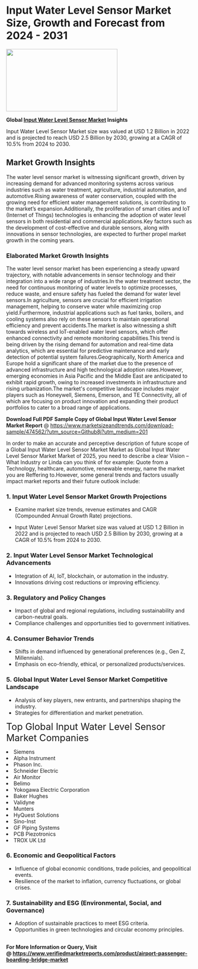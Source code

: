 <H1>Input Water Level Sensor Market Size, Growth and Forecast from 2024 - 2031</H1><img class="aligncenter size-medium wp-image-584254" src="https://thirdeyenews.in/wp-content/uploads/2024/09/Global-Market-Research-300x168.jpeg" alt="" width="300" height="168" /><p><strong>Global&nbsp;<a href="https://www.marketsizeandtrends.com/download-sample/474562/?utm_source=Github8j?utm_medium=201">Input Water Level Sensor Market</a> Insights</strong></p><p>Input Water Level Sensor Market size was valued at USD 1.2 Billion in 2022 and is projected to reach USD 2.5 Billion by 2030, growing at a CAGR of 10.5% from 2024 to 2030.</p><p><h2>Market Growth Insights</h2> The water level sensor market is witnessing significant growth, driven by increasing demand for advanced monitoring systems across various industries such as water treatment, agriculture, industrial automation, and automotive.Rising awareness of water conservation, coupled with the growing need for efficient water management solutions, is contributing to the market’s expansion.Additionally, the proliferation of smart cities and IoT (Internet of Things) technologies is enhancing the adoption of water level sensors in both residential and commercial applications.Key factors such as the development of cost-effective and durable sensors, along with innovations in sensor technologies, are expected to further propel market growth in the coming years.<h3>Elaborated Market Growth Insights</h3> The water level sensor market has been experiencing a steady upward trajectory, with notable advancements in sensor technology and their integration into a wide range of industries.In the water treatment sector, the need for continuous monitoring of water levels to optimize processes, reduce waste, and ensure safety has fueled the demand for water level sensors.In agriculture, sensors are crucial for efficient irrigation management, helping to conserve water while maximizing crop yield.Furthermore, industrial applications such as fuel tanks, boilers, and cooling systems also rely on these sensors to maintain operational efficiency and prevent accidents.The market is also witnessing a shift towards wireless and IoT-enabled water level sensors, which offer enhanced connectivity and remote monitoring capabilities.This trend is being driven by the rising demand for automation and real-time data analytics, which are essential for predictive maintenance and early detection of potential system failures.Geographically, North America and Europe hold a significant share of the market due to the presence of advanced infrastructure and high technological adoption rates.However, emerging economies in Asia Pacific and the Middle East are anticipated to exhibit rapid growth, owing to increased investments in infrastructure and rising urbanization.The market's competitive landscape includes major players such as Honeywell, Siemens, Emerson, and TE Connectivity, all of which are focusing on product innovation and expanding their product portfolios to cater to a broad range of applications.<p><span class=""><strong>Download Full PDF Sample Copy of Global Input Water Level Sensor Market Report</strong> @ <a href="https://www.marketsizeandtrends.com/download-sample/474562/?utm_source=Github8j?utm_medium=201" target="_blank">https://www.marketsizeandtrends.com/download-sample/474562/?utm_source=Github8j?utm_medium=201</a></span></p><p>In order to make an accurate and perceptive description of future scope of a Global&nbsp;Input Water Level Sensor Market Market as Global&nbsp;Input Water Level Sensor Market Market of 2025, you need to describe a clear Vision &ndash; What Industry or Linda can you think of for example: Quote from a Technology, healthcare, automotive, renewable energy, name the market you are Reffering to.However, some general trends and factors usually impact market reports and their future outlook include:</p><h3>1.&nbsp;<strong>Input Water Level Sensor Market Growth Projections</strong></h3><ul><li>Examine market size trends, revenue estimates and CAGR (Compounded Annual Growth Rate) projections.</li><li><p>Input Water Level Sensor Market size was valued at USD 1.2 Billion in 2022 and is projected to reach USD 2.5 Billion by 2030, growing at a CAGR of 10.5% from 2024 to 2030.</p></li></ul><h3>2.&nbsp;<strong>Input Water Level Sensor Market Technological Advancements</strong></h3><ul><li>Integration of AI, IoT, blockchain, or automation in the industry.</li><li>Innovations driving cost reductions or improving efficiency.</li></ul><h3>3.&nbsp;<strong>Regulatory and Policy Changes</strong></h3><ul><li>Impact of global and regional regulations, including sustainability and carbon-neutral goals.</li><li>Compliance challenges and opportunities tied to government initiatives.</li></ul><h3>4.&nbsp;<strong>Consumer Behavior Trends</strong></h3><ul><li>Shifts in demand influenced by generational preferences (e.g., Gen Z, Millennials).</li><li>Emphasis on eco-friendly, ethical, or personalized products/services.</li></ul><h3>5.&nbsp;<strong>Global Input Water Level Sensor Market Competitive Landscape</strong></h3><ul><li>Analysis of key players, new entrants, and partnerships shaping the industry.</li><li>Strategies for differentiation and market penetration.</li></ul><p data-pm-slice="1 1 []"><span style="color: inherit; font-family: inherit; font-size: 25px;">Top Global Input Water Level Sensor Market Companies</span></p><div class="" data-test-id=""><p><li>Siemens</li><li> Alpha Instrument</li><li> Phason Inc.</li><li> Schneider Electric</li><li> Air Monitor</li><li> Belimo</li><li> Yokogawa Electric Corporation</li><li> Baker Hughes</li><li> Validyne</li><li> Munters</li><li> HyQuest Solutions</li><li> Sino-Inst</li><li> GF Piping Systems</li><li> PCB Piezotronics</li><li> TROX UK Ltd</li></p></div><h3>6.&nbsp;<strong>Economic and Geopolitical Factors</strong></h3><ul><li>Influence of global economic conditions, trade policies, and geopolitical events.</li><li>Resilience of the market to inflation, currency fluctuations, or global crises.</li></ul><h3>7.&nbsp;<strong>Sustainability and ESG (Environmental, Social, and Governance)</strong></h3><ul><li>Adoption of sustainable practices to meet ESG criteria.</li><li>Opportunities in green technologies and circular economy principles.</li></ul><h2><strong style="font-size: 14px;">For More Information or Query, Visit @&nbsp;</strong><a style="background-color: #ffffff; font-size: 14px;" href="https://www.marketsizeandtrends.com/report/input-water-level-sensor-market/" target="_blank">https://www.verifiedmarketreports.com/product/airport-passenger-boarding-bridge-market</a></h2>